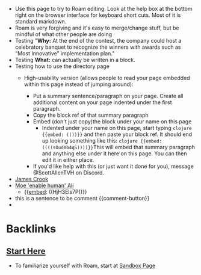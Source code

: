 - Use this page to try to Roam editing. Look at the help box at the bottom right on the browser interface for keyboard short cuts. Most of it is standard markdown.
- Roam is very forgiving and it's easy to merge/change stuff, but be mindful of what other people are doing
- Testing "**Why:** At the end of the contest, the company could host a celebratory banquet to recognize the winners with awards such as “Most Innovative” implementation plan."
- Testing **What:** can actually be written in a block.
- Testing how to use the directory page 
    - High-usability version (allows people to read your page embedded within this page instead of jumping around):

        - Put a summary sentence/paragraph on your page. Create all additional content on your page indented under the first paragraph.
        - Copy the block ref of that summary paragraph
        - Embed (don't just copy)the block under your name on this page
            - Indented under your name on this page, start typing ```clojure
{{embed: (())}}``` and then paste your block ref. It should end up looking something like this: ```clojure
{{embed: ((((sOudXb4qS))))}}```This will embed that summary paragraph and anything else under it here on this page. You can then edit it in either place.
        - If you'd like help with this (or just want it done for you), message @ScottAllenTVH on Discord.
- [James Crook](<James Crook.md>)
- [Moe 'enable human' Ali](<Moe 'enable human' Ali.md>)
    - {{[embed](<embed.md>): ((HjH3Els7P))}}  
- this is a sentence to be comment {{comment-button}}
- 

# Backlinks
## [Start Here](<Start Here.md>)
- To familiarize yourself with Roam, start at [Sandbox Page](<Sandbox Page.md>)

